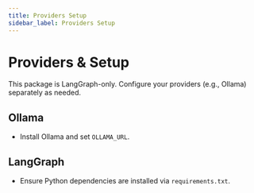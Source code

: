 ```yaml
---
title: Providers Setup
sidebar_label: Providers Setup
---
```


# Providers & Setup

This package is LangGraph-only. Configure your providers (e.g., Ollama) separately as needed.

## Ollama
- Install Ollama and set `OLLAMA_URL`.

## LangGraph
- Ensure Python dependencies are installed via `requirements.txt`.
